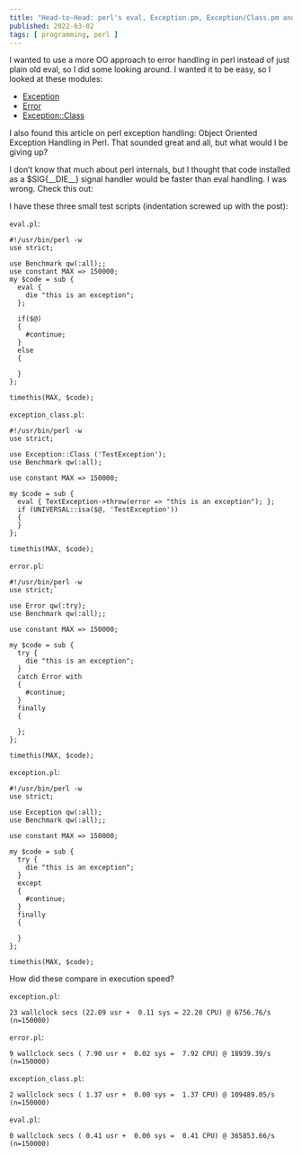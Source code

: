 ```yaml
---
title: "Head-to-Head: perl's eval, Exception.pm, Exception/Class.pm and Error.pm"
published: 2022-03-02
tags: [ programming, perl ]
---
```


I wanted to use a more OO approach to error handling in perl instead of just plain old eval, so I did some looking around. I wanted it to be easy, so I looked at these modules:

* [Exception](https://search.cpan.org/%7Epjordan/Exception-1.7/Exception.pm)
* [Error](https://search.cpan.org/%7Euarun/Error-0.15/Error.pm)
* [Exception::Class](https://search.cpan.org/%7Edrolsky/Exception-Class/)

I also found this article on perl exception handling: Object Oriented Exception Handling in Perl. That sounded great and all, but what would I be giving up?

I don’t know that much about perl internals, but I thought that code installed as a $SIG{\_\_DIE\_\_} signal handler would be faster than eval handling. I was wrong. Check this out:

I have these three small test scripts (indentation screwed up with the post):

`eval.pl`:

    #!/usr/bin/perl -w
    use strict;

    use Benchmark qw(:all);;
    use constant MAX => 150000;
    my $code = sub {
      eval {
        die "this is an exception";
      };

      if($@)
      {
        #continue;
      }
      else
      {

      }
    };

    timethis(MAX, $code);

`exception_class.pl`:

    #!/usr/bin/perl -w
    use strict;

    use Exception::Class ('TestException');
    use Benchmark qw(:all);

    use constant MAX => 150000;

    my $code = sub {
      eval { TextException->throw(error => "this is an exception"); };
      if (UNIVERSAL::isa($@, 'TestException'))
      {
      }
    };

    timethis(MAX, $code);

`error.pl`:

    #!/usr/bin/perl -w
    use strict;`

    use Error qw(:try);
    use Benchmark qw(:all);;

    use constant MAX => 150000;

    my $code = sub {
      try {
        die "this is an exception";
      }
      catch Error with
      {
        #continue;
      }
      finally
      {

      };
    };

    timethis(MAX, $code);

`exception.pl`:

    #!/usr/bin/perl -w
    use strict;

    use Exception qw(:all);
    use Benchmark qw(:all);;

    use constant MAX => 150000;

    my $code = sub {
      try {
        die "this is an exception";
      }
      except
      {
        #continue;
      }
      finally
      {

      }
    };

    timethis(MAX, $code);

How did these compare in execution speed?

`exception.pl`:

    23 wallclock secs (22.09 usr +  0.11 sys = 22.20 CPU) @ 6756.76/s (n=150000)

`error.pl`:

    9 wallclock secs ( 7.90 usr +  0.02 sys =  7.92 CPU) @ 18939.39/s (n=150000)

`exception_class.pl`:

    2 wallclock secs ( 1.37 usr +  0.00 sys =  1.37 CPU) @ 109489.05/s (n=150000)

`eval.pl`:

    0 wallclock secs ( 0.41 usr +  0.00 sys =  0.41 CPU) @ 365853.66/s (n=150000)

